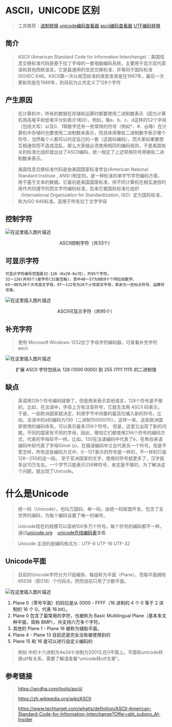 # ASCII，UNICODE 区别

> 工具推荐：[进制转换](https://wcdha.com/tools/hex/) [unicode编码查看器](https://wcdha.com/tools/encoded/?page=0_1)  [ascii编码查看器](https://wcdha.com/tools/ascii/) [UTF编码转换](https://wcdha.com/tools/encoded/unicodeInfo)

## 简介
> ASCII (American Standard Code for Information Interchange)：美国信息交换标准代码是基于拉丁字母的一套电脑编码系统，主要用于显示现代英语和其他西欧语言。它是最通用的信息交换标准，并等同于国际标准 ISO/IEC 646。ASCII第一次以规范标准的类型发表是在1967年，最后一次更新则是在1986年，到目前为止共定义了128个字符

## 产生原因
> 在计算机中，所有的数据在存储和运算时都要使用二进制数表示（因为计算机用高电平和低电平分别表示1和0），例如，像a、b、c、d这样的52个字母（包括大写）以及0、1等数字还有一些常用的符号（例如*、#、@等）在计算机中存储时也要使用二进制数来表示，而具体用哪些二进制数字表示哪个符号，当然每个人都可以约定自己的一套（这就叫编码），而大家如果要想互相通信而不造成混乱，那么大家就必须使用相同的编码规则，于是美国有关的标准化组织就出台了ASCII编码，统一规定了上述常用符号用哪些二进制数来表示。

> 美国信息交换标准代码是由美国国家标准学会(American National Standard Institute , ANSI )制定的，是一种标准的单字节字符编码方案，用于基于文本的数据。它最初是美国国家标准，供不同计算机在相互通信时用作共同遵守的西文字符编码标准，后来它被国际标准化组织（International Organization for Standardization, ISO）定为国际标准，称为ISO 646标准。适用于所有拉丁文字字母

## 控制字符


![在这里插入图片描述](https://img-blog.csdnimg.cn/e62028a695a84464a5172139e043a0a8.png#pic_center)


<center>ASCII控制字符（共33个）</center>

## 可显示字符
```
可显示字符编号范围是32-126（0x20-0x7E），共95个字符。
32～126(共95个)是字符(32是空格)，其中48～57为0到9十个阿拉伯数字。
65～90为26个大写英文字母，97～122号为26个小写英文字母，其余为一些标点符号、运算符号等。
```
![在这里插入图片描述](https://img-blog.csdnimg.cn/9664aec80474472c9f3be0968d0e0290.png#pic_center)


<center>ASCII可显示字符（共95个）</center>

## 补充字符
> 使用 Microsoft Windows-1252拉丁字母字符编码器，可查看补充字符ascii

![在这里插入图片描述](https://img-blog.csdnimg.cn/5d0fdd41519d47a297f4fee70cbf249d.png#pic_center)


<center>扩展 ASCII 字符包括从 128 (1000 0000) 到 255 (1111 1111) 的二进制值</center>

## 缺点
> 英语用128个符号编码就够了，但是用来表示其他语言，128个符号是不够的。比如，在法语中，字母上方有注音符号，它就无法用 ASCII 码表示。于是，一些欧洲国家就决定，利用字节中闲置的最高位编入新的符号。比如，法语中的é的编码为130（二进制10000010）。这样一来，这些欧洲国家使用的编码体系，可以表示最多256个符号。
但是，这里又出现了新的问题。不同的国家有不同的字母，因此，哪怕它们都使用256个符号的编码方式，代表的字母却不一样。比如，130在法语编码中代表了é，在希伯来语编码中却代表了字母Gimel (ג)，在俄语编码中又会代表另一个符号。但是不管怎样，所有这些编码方式中，0--127表示的符号是一样的，不一样的只是128--255的这一段。
至于亚洲国家的文字，使用的符号就更多了，汉字就多达10万左右。一个字节只能表示256种符号，肯定是不够的，为了解决这个问题，就出现了Unicode。

# 什么是Unicode
> 统一码（Unicode），也叫万国码、单一码，由统一码联盟开发，包含了全世界的编码，为每个编码设置了唯一的编号。

> Unicode现在的规模可以容纳100多万个符号。每个符号的编码都不一样，通过[unicode.org](unicode.org)&nbsp;&nbsp;&nbsp;
[unicode在线编码表](http://www.chi2ko.com/tool/CJK.htm)查看

> Unicode 主流的是编码格式为：UTF-8 UTF-16 UTF-32
## Unicode平面
> 目前的Unicode字符分为17组编排，每组称为平面（Plane），而每平面拥有65536（即216）个代码点。然而目前只用了少数平面。

![在这里插入图片描述](https://img-blog.csdnimg.cn/82f0ab645db743e99985135420604dc8.png#pic_center)

1. Plane 0（零号平面）的码位是从 0000 - FFFF（16 进制的 4 个 0 等于 2 进制的 16 个 0，代表 16 bit）。
2. Plane 0 包含了最常用的字符，也被称为 Basic Multilingual Plane（基本多文种平面，简称 BMP），共支持六万多个字符。
3. 其他的 Plane 1 - Plane 16 被称为辅助平面。
4. Plane 4 - Plane 13 目前还是完全没有被使用到的
5. Plane 15 和 16 是可以进行自定义编码的
> 例如 中的十六进制为4e2d十进制为20013,在0平面上。平面和unicode转换utf有关系，需要了解请查看“unicode转utf文章”。
## 参考链接
> https://wcdha.com/tools/ascii/

>https://zh.wikipedia.org/wiki/ASCII

> https://www.techtarget.com/whatis/definition/ASCII-American-Standard-Code-for-Information-Interchange?Offer=abt_pubpro_AI-Insider